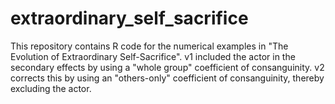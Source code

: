 # extraordinary_self_sacrifice
This repository contains R code for the numerical examples in "The Evolution of Extraordinary Self-Sacrifice". v1 included the actor in the secondary effects by using a "whole group" coefficient of consanguinity. v2 corrects this by using an "others-only" coefficient of consanguinity, thereby excluding the actor. 
